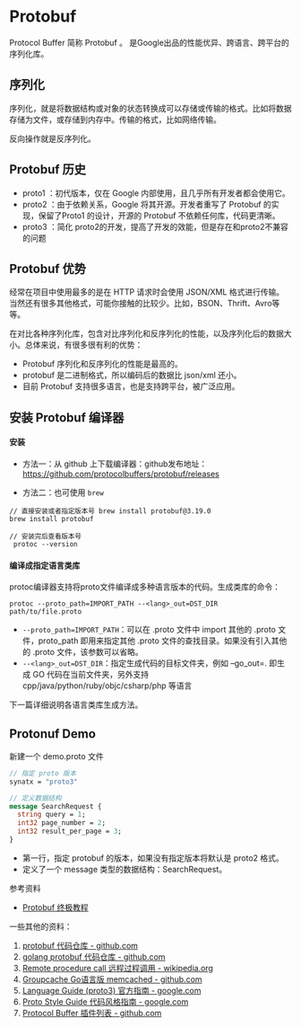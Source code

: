 # Protobuf

Protocol Buffer  简称 Protobuf 。 是Google出品的性能优异、跨语言、跨平台的序列化库。

## 序列化

序列化，就是将数据结构或对象的状态转换成可以存储或传输的格式。比如将数据存储为文件，或存储到内存中。传输的格式，比如网络传输。

反向操作就是反序列化。

## Protobuf 历史

- proto1 ：初代版本，仅在 Google 内部使用，且几乎所有开发者都会使用它。
- proto2 ：由于依赖关系，Google 将其开源。开发者重写了 Protobuf 的实现，保留了Proto1 的设计，开源的 Protobuf 不依赖任何库，代码更清晰。
- proto3 ：简化 proto2的开发，提高了开发的效能，但是存在和proto2不兼容的问题

## Protobuf 优势

经常在项目中使用最多的是在 HTTP 请求时会使用 JSON/XML 格式进行传输。当然还有很多其他格式，可能你接触的比较少。比如，BSON、Thrift、Avro等等。

在对比各种序列化库，包含对比序列化和反序列化的性能，以及序列化后的数据大小。总体来说，有很多很有利的优势：

- Protobuf 序列化和反序列化的性能是最高的。
- protobuf 是二进制格式，所以编码后的数据比 json/xml 还小。
- 目前 Protobuf 支持很多语言，也是支持跨平台，被广泛应用。



## 安装 Protobuf 编译器

#### 安装

- 方法一：从 github 上下载编译器：github发布地址： https://github.com/protocolbuffers/protobuf/releases

- 方法二：也可使用 `brew`

```
// 直接安装或者指定版本号 brew install protobuf@3.19.0
brew install protobuf 

// 安装完后查看版本号
 protoc --version
```

#### 编译成指定语言类库

protoc编译器支持将proto文件编译成多种语言版本的代码。生成类库的命令：

```
protoc --proto_path=IMPORT_PATH --<lang>_out=DST_DIR path/to/file.proto
```

- `--proto_path=IMPORT_PATH`：可以在 .proto 文件中 import 其他的 .proto 文件，proto_path 即用来指定其他 .proto 文件的查找目录。如果没有引入其他的 .proto 文件，该参数可以省略。
- `--<lang>_out=DST_DIR`：指定生成代码的目标文件夹，例如 –go_out=. 即生成 GO 代码在当前文件夹，另外支持 cpp/java/python/ruby/objc/csharp/php 等语言

下一篇详细说明各语言类库生成方法。

## Protonuf Demo

新建一个 demo.proto 文件

```protobuf
// 指定 proto 版本
synatx = "proto3"

// 定义数据结构
message SearchRequest {
  string query = 1;
  int32 page_number = 2;
  int32 result_per_page = 3;
}
```

- 第一行，指定 protobuf 的版本，如果没有指定版本将默认是 proto2 格式。
- 定义了一个 message 类型的数据结构：SearchRequest。



参考资料

- [Protobuf 终极教程](https://colobu.com/2019/10/03/protobuf-ultimate-tutorial-in-go/)

一些其他的资料：

1. [protobuf 代码仓库 - github.com](https://github.com/protocolbuffers/protobuf)
2. [golang protobuf 代码仓库 - github.com](https://github.com/golang/protobuf)
3. [Remote procedure call 远程过程调用 - wikipedia.org](https://en.wikipedia.org/wiki/Remote_procedure_call)
4. [Groupcache Go语言版 memcached - github.com](https://github.com/golang/groupcache)
5. [Language Guide (proto3) 官方指南 - google.com](https://developers.google.com/protocol-buffers/docs/proto3)
6. [Proto Style Guide 代码风格指南 - google.com](https://developers.google.com/protocol-buffers/docs/style)
7. [Protocol Buffer 插件列表 - github.com](https://github.com/protocolbuffers/protobuf/blob/master/docs/third_party.md)

